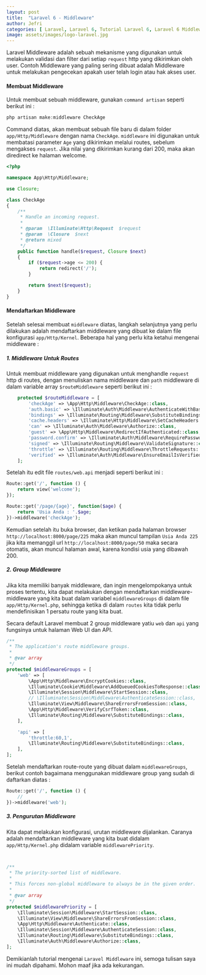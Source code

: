 ```yaml
---
layout: post
title:  "Laravel 6 - Middleware"
author: Jefri
categories: [ Laravel, Laravel 6, Tutorial Laravel 6, Laravel 6 Middleware ]
image: assets/images/logo-laravel.jpg
---
```


Laravel Middleware adalah sebuah mekanisme yang digunakan untuk melakukan validasi dan filter dari setiap `request` http yang dikirimkan oleh user. Contoh Middleware yang paling sering dibuat adalah Middleware untuk melakukan pengecekan apakah user telah login atau hak akses user.

#### Membuat Middleware

Untuk membuat sebuah middleware, gunakan `command artisan` seperti berikut ini : 

```js
php artisan make:middleware CheckAge
```

Command diatas, akan membuat sebuah file baru di dalam folder `app/Http/Middleware` dengan nama `CheckAge`. 
`middleware` ini digunakan untuk membatasi parameter `Age` yang dikirimkan melalui routes, sebelum mengakses `request`. Jika nilai yang dikirimkan kurang dari 200, maka akan diredirect ke halaman welcome.

```php
<?php

namespace App\Http\Middleware;

use Closure;

class CheckAge
{
    /**
     * Handle an incoming request.
     *
     * @param  \Illuminate\Http\Request  $request
     * @param  \Closure  $next
     * @return mixed
     */
    public function handle($request, Closure $next)
    {
        if ($request->age <= 200) {
            return redirect('/');
        }

        return $next($request);
    }
}
```


#### Mendaftarkan Middleware

Setelah selesai membuat `middleware` diatas, langkah selanjutnya yang perlu dilakukan adalah mendaftarkan middleware yang dibuat ke dalam file konfigurasi `app/Http/Kernel`. Beberapa hal yang perlu kita ketahui mengenai middleware : 


##### 1. Middleware Untuk Routes

Untuk membuat middleware yang digunakan untuk menghandle `request` http di routes, dengan menuliskan nama middleware dan `path` middleware di dalam variable array `$routeMiddleware` seperti berikut ini : 

```php
	protected $routeMiddleware = [
	    'checkAge' => \App\Http\Middleware\CheckAge::class,
	    'auth.basic' => \Illuminate\Auth\Middleware\AuthenticateWithBasicAuth::class,
	    'bindings' => \Illuminate\Routing\Middleware\SubstituteBindings::class,
	    'cache.headers' => \Illuminate\Http\Middleware\SetCacheHeaders::class,
	    'can' => \Illuminate\Auth\Middleware\Authorize::class,
	    'guest' => \App\Http\Middleware\RedirectIfAuthenticated::class,
	    'password.confirm' => \Illuminate\Auth\Middleware\RequirePassword::class,
	    'signed' => \Illuminate\Routing\Middleware\ValidateSignature::class,
	    'throttle' => \Illuminate\Routing\Middleware\ThrottleRequests::class,
	    'verified' => \Illuminate\Auth\Middleware\EnsureEmailIsVerified::class,
	];
```

Setelah itu edit file `routes/web.api` menjadi seperti berikut ini : 

```php
Route::get('/', function () {
    return view('welcome');
});

Route::get('/page/{age}', function($age) {
	return 'Usia Anda : '.$age;
})->middleware('checkAge');

```

Kemudian setelah itu buka browser, dan ketikan pada halaman browser `http://localhost:8000/page/225` maka akan muncul tampilan `Usia Anda 225` jika kita memanggil url `http://localhost:8000/page/50` maka secara otomatis, akan muncul halaman awal, karena kondisi usia yang dibawah 200.


##### 2. Group Middleware

Jika kita memiliki banyak middleware, dan ingin mengelompokanya untuk proses tertentu, kita dapat melakukan dengan mendaftarkan middleware-middleware yang kita buat dalam variabel `middlewareGroups` di dalam file `app/Http/Kernel.php`, sehingga ketika di dalam `routes` kita tidak perlu mendefinisikan 1 persatu route yang kita buat.

Secara default Laravel membuat 2 group middleware yatiu `web` dan `api` yang fungsinya untuk halaman Web UI dan API.

```php
/**
 * The application's route middleware groups.
 *
 * @var array
 */
protected $middlewareGroups = [
    'web' => [
        \App\Http\Middleware\EncryptCookies::class,
        \Illuminate\Cookie\Middleware\AddQueuedCookiesToResponse::class,
        \Illuminate\Session\Middleware\StartSession::class,
        // \Illuminate\Session\Middleware\AuthenticateSession::class,
        \Illuminate\View\Middleware\ShareErrorsFromSession::class,
        \App\Http\Middleware\VerifyCsrfToken::class,
        \Illuminate\Routing\Middleware\SubstituteBindings::class,
    ],

    'api' => [
        'throttle:60,1',
        \Illuminate\Routing\Middleware\SubstituteBindings::class,
    ],
];
```

Setelah mendaftarkan route-route yang dibuat dalam `middlewareGroups`, berikut contoh bagaimana menggunakan middleware group yang sudah di daftarkan diatas : 

```php
Route::get('/', function () {
    //
})->middleware('web');
```


##### 3. Pengurutan Middleware

Kita dapat melakukan konfigurasi, urutan middleware dijalankan. Caranya adalah mendaftarkan middleware yang kita buat didalam `app/Http/Kernel.php`  didalam variable `middlewarePriority`. 

```php


/**
 * The priority-sorted list of middleware.
 *
 * This forces non-global middleware to always be in the given order.
 *
 * @var array
 */
protected $middlewarePriority = [
    \Illuminate\Session\Middleware\StartSession::class,
    \Illuminate\View\Middleware\ShareErrorsFromSession::class,
    \App\Http\Middleware\Authenticate::class,
    \Illuminate\Session\Middleware\AuthenticateSession::class,
    \Illuminate\Routing\Middleware\SubstituteBindings::class,
    \Illuminate\Auth\Middleware\Authorize::class,
];
```

Demikianlah tutorial mengenai `Laravel Middleware` ini, semoga tulisan saya ini mudah dipahami. Mohon maaf jika ada kekurangan.